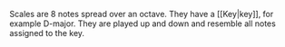 Scales are 8 notes spread over an octave. They have a [[Key|key]], for example D-major.
They are played up and down and resemble all notes assigned to the key.
